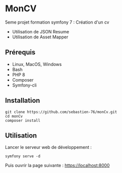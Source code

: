 # MonCV

5eme projet formation symfony 7 : Création d'un cv

- Utilisation de JSON Resume
- Utilisation de Asset Mapper

## Prérequis

- Linux, MacOS, Windows
- Bash
- PHP 8
- Composer
- Symfony-cli

## Installation

```
git clone https://github.com/sebastien-76/monCv.git
cd monCv
composer install

```

## Utilisation
Lancer le serveur web de développement :

```
symfony serve -d

```

Puis ouvrir la page suivante : [https://localhost:8000](https://localhost:8000)